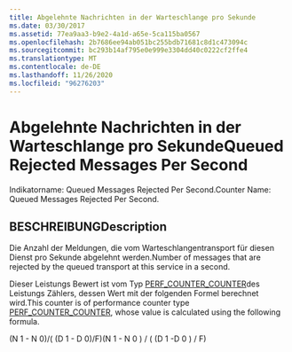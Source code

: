 ```yaml
---
title: Abgelehnte Nachrichten in der Warteschlange pro Sekunde
ms.date: 03/30/2017
ms.assetid: 77ea9aa3-b9e2-4a1d-a65e-5ca115ba0567
ms.openlocfilehash: 2b7686ee94ab051bc255bdb71681c8d1c473094c
ms.sourcegitcommit: bc293b14af795e0e999e3304dd40c0222cf2ffe4
ms.translationtype: MT
ms.contentlocale: de-DE
ms.lasthandoff: 11/26/2020
ms.locfileid: "96276203"
---
```

# <a name="queued-rejected-messages-per-second"></a><span data-ttu-id="01896-102">Abgelehnte Nachrichten in der Warteschlange pro Sekunde</span><span class="sxs-lookup"><span data-stu-id="01896-102">Queued Rejected Messages Per Second</span></span>

<span data-ttu-id="01896-103">Indikatorname: Queued Messages Rejected Per Second.</span><span class="sxs-lookup"><span data-stu-id="01896-103">Counter Name: Queued Messages Rejected Per Second.</span></span>  
  
## <a name="description"></a><span data-ttu-id="01896-104">BESCHREIBUNG</span><span class="sxs-lookup"><span data-stu-id="01896-104">Description</span></span>  

 <span data-ttu-id="01896-105">Die Anzahl der Meldungen, die vom Warteschlangentransport für diesen Dienst pro Sekunde abgelehnt werden.</span><span class="sxs-lookup"><span data-stu-id="01896-105">Number of messages that are rejected by the queued transport at this service in a second.</span></span>  
  
 <span data-ttu-id="01896-106">Dieser Leistungs Bewert ist vom Typ [PERF_COUNTER_COUNTER](/previous-versions/windows/it-pro/windows-server-2003/cc740048(v=ws.10))des Leistungs Zählers, dessen Wert mit der folgenden Formel berechnet wird.</span><span class="sxs-lookup"><span data-stu-id="01896-106">This counter is of performance counter type [PERF_COUNTER_COUNTER](/previous-versions/windows/it-pro/windows-server-2003/cc740048(v=ws.10)), whose value is calculated using the following formula.</span></span>  
  
 <span data-ttu-id="01896-107">(N 1 - N 0)/( (D 1 - D 0)/F)</span><span class="sxs-lookup"><span data-stu-id="01896-107">(N 1 - N 0 ) / ( (D 1 -D 0 ) / F)</span></span>
